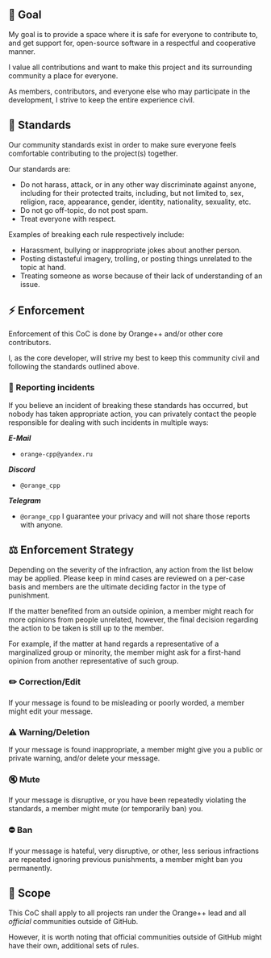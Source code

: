 ## 🎯 Goal

My goal is to provide a space where it is safe for everyone to contribute to,
and get support for, open-source software in a respectful and cooperative
manner.

I value all contributions and want to make this project and its
surrounding community a place for everyone.

As members, contributors, and everyone else who may participate in the
development, I strive to keep the entire experience civil.

## 📜 Standards

Our community standards exist in order to make sure everyone feels comfortable
contributing to the project(s) together.

Our standards are:
- Do not harass, attack, or in any other way discriminate against anyone, including
  for their protected traits, including, but not limited to, sex, religion, race,
  appearance, gender, identity, nationality, sexuality, etc.
- Do not go off-topic, do not post spam.
- Treat everyone with respect.

Examples of breaking each rule respectively include:
- Harassment, bullying or inappropriate jokes about another person.
- Posting distasteful imagery, trolling, or posting things unrelated to the topic at hand.
- Treating someone as worse because of their lack of understanding of an issue.

## ⚡ Enforcement

Enforcement of this CoC is done by Orange++ and/or other core contributors.

I, as the core developer, will strive my best to keep this community civil and
following the standards outlined above.

### 🚩 Reporting incidents

If you believe an incident of breaking these standards has occurred, but nobody has
taken appropriate action, you can privately contact the people responsible for dealing
with such incidents in multiple ways:

***E-Mail***
- `orange-cpp@yandex.ru`

***Discord***
- `@orange_cpp`

***Telegram***
- `@orange_cpp`
I guarantee your privacy and will not share those reports with anyone.

## ⚖️ Enforcement Strategy

Depending on the severity of the infraction, any action from the list below may be applied.
Please keep in mind cases are reviewed on a per-case basis and members are the ultimate
deciding factor in the type of punishment.

If the matter benefited from an outside opinion, a member might reach for more opinions
from people unrelated, however, the final decision regarding the action
to be taken is still up to the member.

For example, if the matter at hand regards a representative of a marginalized group or minority,
the member might ask for a first-hand opinion from another representative of such group.

### ✏️ Correction/Edit

If your message is found to be misleading or poorly worded, a member might
edit your message.

### ⚠️ Warning/Deletion

If your message is found inappropriate, a member might give you a public or private warning,
and/or delete your message.

### 🔇 Mute

If your message is disruptive, or you have been repeatedly violating the standards,
a member might mute (or temporarily ban) you.

### ⛔ Ban

If your message is hateful, very disruptive, or other, less serious infractions are repeated
ignoring previous punishments, a member might ban you permanently.

## 🔎 Scope

This CoC shall apply to all projects ran under the Orange++ lead and all _official_ communities
outside of GitHub.

However, it is worth noting that official communities outside of GitHub might have their own,
additional sets of rules.